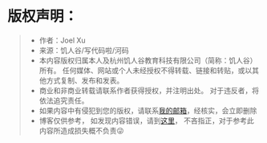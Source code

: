 # 版权声明：

> - 作者：Joel Xu
> - 来源：饥人谷/写代码啦/河码
> - 本内容版权归属本人及杭州饥人谷教育科技有限公司（简称：饥人谷）所有。
任何媒体、网站或个人未经授权不得转载、链接和转贴，或以其他方式复制、发布和发表。
> - 商业和非商业转载请联系作者获得授权，并注明出处。
对于违反者，将依法追究责任。
> - 如果内容中有侵犯到您的版权，请联系[我的邮箱](&#109;&#97;&#105;&#108;&#116;&#111;&#58;&#120;&#109;&#97;&#115;&#117;&#104;&#97;&#105;&#64;&#49;&#54;&#51;&#46;&#99;&#111;&#109;?subject=版权申诉&cc=jubao@12377.cn)，经核实，会立即删除
> - 博客仅供参考，
如发现内容错误，请到[这里](&#109;&#97;&#105;&#108;&#116;&#111;&#58;&#120;&#109;&#97;&#115;&#117;&#104;&#97;&#105;&#64;&#49;&#54;&#51;&#46;&#99;&#111;&#109;?subject=内容错误指正&cc=jubao@12377.cn)， 不吝指正，对于参考此内容所造成损失概不负责😜